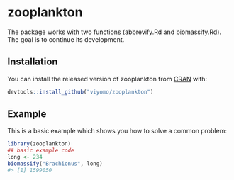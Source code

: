 
<!-- README.md is generated from README.Rmd. Please edit that file -->

# zooplankton

<!-- badges: start -->

<!-- badges: end -->

The package works with two functions (abbrevify.Rd and biomassify.Rd). The goal is to continue its development. 

## Installation

You can install the released version of zooplankton from
[CRAN](https://CRAN.R-project.org) with:

``` r
devtools::install_github("viyomo/zooplankton")
```

## Example

This is a basic example which shows you how to solve a common problem:

``` r
library(zooplankton)
## basic example code
long <- 234
biomassify("Brachionus", long)
#> [1] 1599050
```

